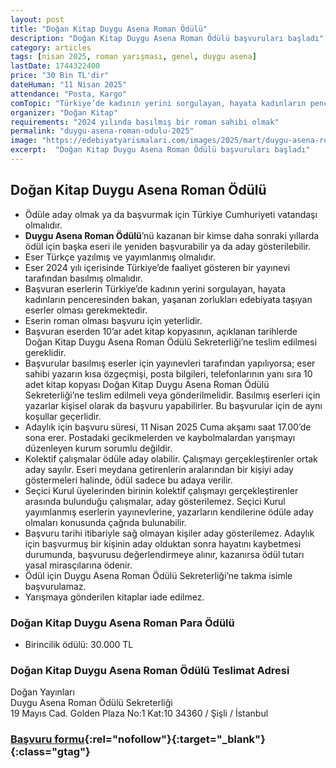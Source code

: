 ```yaml
---
layout: post
title: "Doğan Kitap Duygu Asena Roman Ödülü"
description: "Doğan Kitap Duygu Asena Roman Ödülü başvuruları başladı"
category: articles
tags: [nisan 2025, roman yarışması, genel, duygu asena]
lastDate: 1744322400
price: "30 Bin TL'dir"
dateHuman: "11 Nisan 2025"
attendance: "Posta, Kargo"
comTopic: "Türkiye’de kadının yerini sorgulayan, hayata kadınların penceresinden bakan, yaşanan zorluklar"
organizer: "Doğan Kitap"
requirements: "2024 yılında basılmış bir roman sahibi olmak"
permalink: "duygu-asena-roman-odulu-2025"
image: "https://edebiyatyarismalari.com/images/2025/mart/duygu-asena-roman-odulu.png"
excerpt:  "Doğan Kitap Duygu Asena Roman Ödülü başvuruları başladı"
---
```


## Doğan Kitap Duygu Asena Roman Ödülü

- Ödüle aday olmak ya da başvurmak için Türkiye Cumhuriyeti vatandaşı olmalıdır.
- **Duygu Asena Roman Ödülü**’nü kazanan bir kimse daha sonraki yıllarda ödül için başka eseri ile yeniden başvurabilir ya da aday gösterilebilir.
- Eser Türkçe yazılmış ve yayımlanmış olmalıdır.
- Eser 2024 yılı içerisinde Türkiye’de faaliyet gösteren bir yayınevi tarafından basılmış olmalıdır.
- Başvuran eserlerin Türkiye’de kadının yerini sorgulayan, hayata kadınların penceresinden bakan, yaşanan zorlukları edebiyata taşıyan eserler olması gerekmektedir. 
- Eserin roman olması başvuru için yeterlidir.
- Başvuran eserden 10’ar adet kitap kopyasının, açıklanan tarihlerde Doğan Kitap Duygu Asena Roman Ödülü Sekreterliği’ne teslim edilmesi gereklidir.  
- Başvurular basılmış eserler için yayınevleri tarafından yapılıyorsa; eser sahibi yazarın kısa özgeçmişi, posta bilgileri, telefonlarının yanı sıra 10 adet kitap kopyası Doğan Kitap Duygu Asena Roman Ödülü Sekreterliği’ne teslim edilmeli veya gönderilmelidir. Basılmış eserleri için yazarlar kişisel olarak da başvuru yapabilirler. Bu başvurular için de aynı koşullar geçerlidir.
- Adaylık için başvuru süresi, 11 Nisan 2025 Cuma akşamı saat 17.00’de sona erer. Postadaki gecikmelerden ve kaybolmalardan yarışmayı düzenleyen kurum sorumlu değildir. 
- Kolektif çalışmalar ödüle aday olabilir. Çalışmayı gerçekleştirenler ortak aday sayılır. Eseri meydana getirenlerin aralarından bir kişiyi aday göstermeleri halinde, ödül sadece bu adaya verilir.
- Seçici Kurul üyelerinden birinin kolektif çalışmayı gerçekleştirenler arasında bulunduğu çalışmalar, aday gösterilemez. Seçici Kurul yayımlanmış eserlerin yayınevlerine, yazarların kendilerine ödüle aday olmaları konusunda çağrıda bulunabilir.
- Başvuru tarihi itibariyle sağ olmayan kişiler aday gösterilemez. Adaylık için başvurmuş bir kişinin aday olduktan sonra hayatını kaybetmesi durumunda, başvurusu değerlendirmeye alınır, kazanırsa ödül tutarı yasal mirasçılarına ödenir.
- Ödül için Duygu Asena Roman Ödülü Sekreterliği’ne takma isimle başvurulamaz.   
- Yarışmaya gönderilen kitaplar iade edilmez.

### Doğan Kitap Duygu Asena Roman Para Ödülü

- Birincilik ödülü: 30.000 TL

### Doğan Kitap Duygu Asena Roman Ödülü Teslimat Adresi

Doğan Yayınları  
Duygu Asena Roman Ödülü Sekreterliği  
19 Mayıs Cad. Golden Plaza No:1 Kat:10 34360 / Şişli / İstanbul  

### [Başvuru formu](https://www.dogankitap.com.tr/files/sayfalar/dosya/duyguasena-yonetmelik-2024kitaplari-2.doc?ref=edebiyatyarismalari.com){:rel="nofollow"}{:target="_blank"}{:class="gtag"}